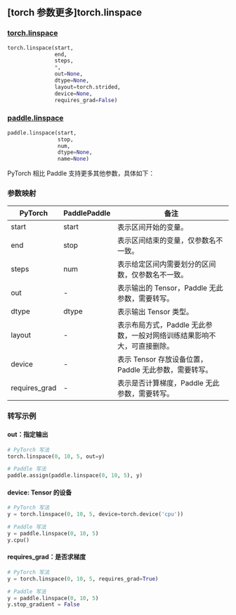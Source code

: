 ## [torch 参数更多]torch.linspace

###  [torch.linspace](https://pytorch.org/docs/stable/generated/torch.linspace.html?highlight=linspace#torch.linspace)

```python
torch.linspace(start,
               end,
               steps,
               *,
               out=None,
               dtype=None,
               layout=torch.strided,
               device=None,
               requires_grad=False)
```

###  [paddle.linspace](https://www.paddlepaddle.org.cn/documentation/docs/zh/develop/api/paddle/linspace_cn.html)

```python
paddle.linspace(start,
                stop,
                num,
                dtype=None,
                name=None)
```

PyTorch 相比 Paddle 支持更多其他参数，具体如下：

### 参数映射

| PyTorch       | PaddlePaddle | 备注                                                         |
| ------------- | ------------ | ------------------------------------------------------------ |
| start         | start        | 表示区间开始的变量。                                         |
| end           | stop         | 表示区间结束的变量，仅参数名不一致。                         |
| steps         | num          | 表示给定区间内需要划分的区间数，仅参数名不一致。             |
| out           | -            | 表示输出的 Tensor，Paddle 无此参数，需要转写。           |
| dtype         | dtype        | 表示输出 Tensor 类型。                                       |
| layout        | -            | 表示布局方式，Paddle 无此参数，一般对网络训练结果影响不大，可直接删除。 |
| device        | -            | 表示 Tensor 存放设备位置，Paddle 无此参数，需要转写。    |
| requires_grad | -            | 表示是否计算梯度，Paddle 无此参数，需要转写。            |

### 转写示例

#### out：指定输出

```python
# PyTorch 写法
torch.linspace(0, 10, 5, out=y)

# Paddle 写法
paddle.assign(paddle.linspace(0, 10, 5), y)
```

#### device: Tensor 的设备

```python
# PyTorch 写法
y = torch.linspace(0, 10, 5, device=torch.device('cpu'))

# Paddle 写法
y = paddle.linspace(0, 10, 5)
y.cpu()
```

#### requires_grad：是否求梯度

```python
# PyTorch 写法
y = torch.linspace(0, 10, 5, requires_grad=True)

# Paddle 写法
y = paddle.linspace(0, 10, 5)
y.stop_gradient = False
```
